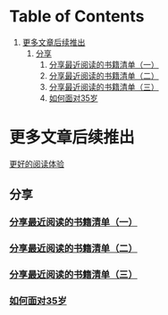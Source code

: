 
# Table of Contents

1.  [更多文章后续推出](#org1d3e9c2)
    1.  [分享](#orgbb1aa82)
        1.  [分享最近阅读的书籍清单（一）](#org1a6dae1)
        2.  [分享最近阅读的书籍清单（二）](#org5746e53)
        3.  [分享最近阅读的书籍清单（三）](#org79ade56)
        4.  [如何面对35岁](#org4118087)


<a id="org1d3e9c2"></a>

# 更多文章后续推出

[更好的阅读体验](https://tiglapiles.github.io/article/)


<a id="orgbb1aa82"></a>

## 分享


<a id="org1a6dae1"></a>

### [分享最近阅读的书籍清单（一）](./src/recent_reading.md)


<a id="org5746e53"></a>

### [分享最近阅读的书籍清单（二）](./src/recent_reading2.zh.md)


<a id="org79ade56"></a>

### [分享最近阅读的书籍清单（三）](./src/recent_reading3.zh.md)


<a id="org4118087"></a>

### [如何面对35岁](./src/how_face_midnight.md)

